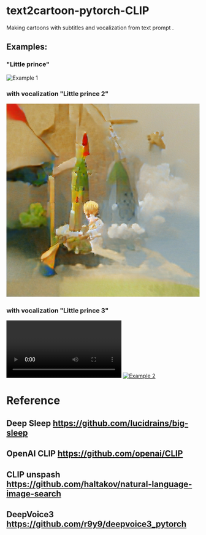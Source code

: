 # text2cartoon-pytorch-CLIP
Making cartoons with subtitles and vocalization from text prompt . 

## Examples:

### "Little prince"
![Example 1](https://github.com/ZackPashkin/text2cartoon-pytorch-CLIP/blob/main/examples/little_prince%20(1).gif)


### with vocalization "Little prince 2"
[![Example 2](https://github.com/ZackPashkin/text2cartoon-pytorch-CLIP/blob/main/examples/Little_prince__build_a_rocket%20(2).png)](https://photos.app.goo.gl/W7rC4GPStXgUGHUk9)


### with vocalization "Little prince 3"
![Example 3](https://github.com/ZackPashkin/text2cartoon-pytorch-CLIP/blob/main/examples/res_voice.mp4)
[![Example 2](https://img.youtube.com/vi/YOUTUBE_VIDEO_ID_HERE/0.jpg)](https://photos.app.goo.gl/W7rC4GPStXgUGHUk9)
# Reference
##  Deep Sleep https://github.com/lucidrains/big-sleep
## OpenAI CLIP https://github.com/openai/CLIP
## CLIP unspash https://github.com/haltakov/natural-language-image-search
## DeepVoice3 https://github.com/r9y9/deepvoice3_pytorch


